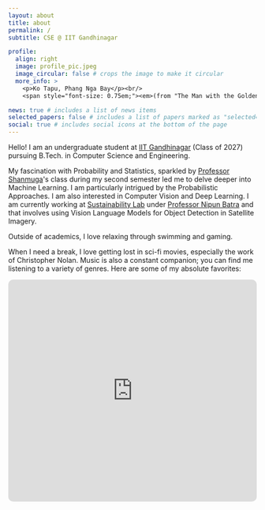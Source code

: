 ```yaml
---
layout: about
title: about
permalink: /
subtitle: CSE @ IIT Gandhinagar

profile:
  align: right
  image: profile_pic.jpeg
  image_circular: false # crops the image to make it circular
  more_info: >
    <p>Ko Tapu, Phang Nga Bay</p><br/>
    <span style="font-size: 0.75em;"><em>(from "The Man with the Golden Gun")</em></span>

news: true # includes a list of news items
selected_papers: false # includes a list of papers marked as "selected={true}"
social: true # includes social icons at the bottom of the page
---
```


Hello! I am an undergraduate student at [IIT Gandhinagar](https://iitgn.ac.in/) (Class of 2027) pursuing B.Tech. in Computer Science and Engineering.

My fascination with Probability and Statistics, sparkled by [Professor Shanmuga](https://shanmuga.people.iitgn.ac.in/)'s class during my second semester led me to delve deeper into Machine Learning. I am particularly intrigued by the Probabilistic Approaches. I am also interested in Computer Vision and Deep Learning. I am currently working at [Sustainability Lab](https://sustainability-lab.github.io/) under [Professor Nipun Batra](https://nipunbatra.github.io/) and  that involves using Vision Language Models for Object Detection in Satellite Imagery.

Outside of academics, I love relaxing through swimming and gaming.

When I need a break, I love getting lost in sci-fi movies, especially the work of Christopher Nolan. Music is also a constant companion; you can find me listening to a variety of genres. Here are some of my absolute favorites:
<iframe allow="autoplay *; encrypted-media *; fullscreen *; clipboard-write" frameborder="0" height="450" style="width:100%;max-width:660px;overflow:hidden;border-radius:10px;" sandbox="allow-forms allow-popups allow-same-origin allow-scripts allow-storage-access-by-user-activation allow-top-navigation-by-user-activation" src="https://embed.music.apple.com/in/playlist/favorite-songs/pl.u-8dUv40NXYy?theme=dark"></iframe>
